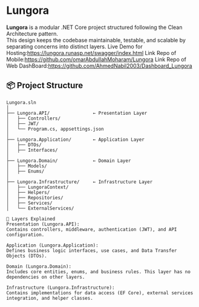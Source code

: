 # Lungora

**Lungora** is a modular .NET Core project structured following the Clean Architecture pattern.  
This design keeps the codebase maintainable, testable, and scalable by separating concerns into distinct layers.
Live Demo for Hosting:https://lungora.runasp.net/swagger/index.html
Link Repo of Mobile:https://github.com/omarAbdullahMoharam/Lungora
Link Repo of Web DashBoard:https://github.com/AhmedNabil2003/Dashboard_Lungora

## 📦 Project Structure

```text
Lungora.sln
│
├── Lungora.API/                ← Presentation Layer
│   ├── Controllers/
│   ├── JWT/
│   └── Program.cs, appsettings.json
│
├── Lungora.Application/        ← Application Layer
│   ├── DTOs/
│   ├── Interfaces/
│
├── Lungora.Domain/             ← Domain Layer
│   ├── Models/
│   ├── Enums/
│
├── Lungora.Infrastructure/     ← Infrastructure Layer
│   ├── LungoraContext/
│   ├── Helpers/
│   ├── Repositories/
│   ├── Services/
│   └── ExternalServices/

🧩 Layers Explained
Presentation (Lungora.API):
Contains controllers, middleware, authentication (JWT), and API configuration.

Application (Lungora.Application):
Defines business logic interfaces, use cases, and Data Transfer Objects (DTOs).

Domain (Lungora.Domain):
Includes core entities, enums, and business rules. This layer has no dependencies on other layers.

Infrastructure (Lungora.Infrastructure):
Contains implementations for data access (EF Core), external services integration, and helper classes.
